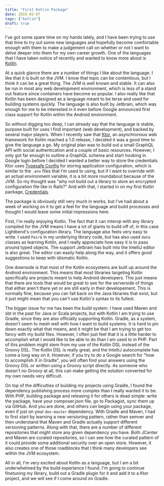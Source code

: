 ```yaml
---
title: "First Kotlin Package"
date: 2019-03-07
tags: ["kotlin"]
draft: true
---
```


I've got some spare time on my hands lately, and I have been trying to use that time to try out some new languages and
hopefully become comfortable enough with them to make a judgement call on whether or not I want to delve deeper into
them for my own career growth. One of the languages that I have taken notice of recently and wanted to know more about
is [Kotlin](https://kotlinlang.org/).

At a quick glance there are a number of things I like about the language. I like that it is built on the JVM. I know
that topic can be contentious, but I think it can be a great thing. The JVM is well known and stable. It can also be
run in most any web development environment, which is less of a stand out feature since containers have become so
popular. I also really like that Kotlin has been designed as a language meant to be terse and used for building
systems quickly. The language is also built by Jetbrain, which was enough for me to be interested in it even before
Google announced first class support for Kotlin within the Android environment.

So without digging too deep, I can already say that the language is stable, purpose built for uses I find important
(web development), and backed by several major players. When I recently saw that [Ktor](https://ktor.io/), an
asynchronous web framework for Kotlin reached a 1.0 release, I decided it was a good time to give the language a go.
My original plan was to build out a small GraphQL API with social authentication and a couple of basic resources.
However, I only got far enough to outline a GraphQL schema and start hooking in Google login before I decided I wanted
a better way to store the credentials. Ktor uses [Typesafe Config]() for storing application configuration, which
is similar to the `.env` files that I'm used to using, but if I want to override with an actual environment variable,
it is a bit more roundabout because of the JVM. So my thought was "why not build out a library to store an
encrypted configuration file like in Rails?" And with that, I started in on my first Kotlin package, [Credentials](https://github.com/camuthig/kotlin-credentials).

The package is obviously still very much in works, but I've had about a week of working on it to get a feel for the
language and build processes and thought I would leave some initial impressions here.

First, I'm really enjoying Kotlin. The fact that it can interop with any library compiled for the JVM means I have a
lot of giants to build off of, in this case Lightbend's configuration library. The language also feels very easy to
write. I used `Pair`s in my underlying library code, but has also used `data` classes as learning Kotlin, and I really
appreciate how easy it is to pass around typed objects. The support Jetbrain has built into the IntelliJ editor is
also great. The editor can easily help along the way, and it offers good suggestions to keep with idiomatic Kotlin.

One downside is that most of the Kotlin ecosystems are built up around the Android environment. This means that most
libraries targeting Kotlin specifically are projects meant to help Android developers. This just means that there are
tools that would be great to see for the serverside of things that either aren't there yet or are still early in their
developement. This is normally fine, because you can fall back on the Java libraries that exist, but it just might
mean that you can't use Kotlin's syntax to its fullest.

The bigger issue for me has been the build system. I have used Maven and sbt in the past for Java or Scala projects,
but with Kotlin I am trying to use Gradle, since they are also officially supporting Kotlin. Gradle, as a system,
doesn't seem to mesh well with how I want to build systems. It is hard to pin down exactly what that means, and it
might be that I am trying to get too fancy with my build files. However, I often just feel that it is a little harder
to accomplish what I would like to be able to do than I am used to in PHP. Part of this problem might stem from my
use of the Kotlin DSL instead of the Groovy DSL. The Kotlin DSL is really great, and the IntelliJ autocomplete has
come a long way on it. However, if you try to do a Google search for "how to accomplish X in Gradle", you will often
find your answers using the Groovy DSL or written using a Groovy script directly. As someone who doesn't no Groovy at
all, this can make getting the solution converted for my own needs very difficult.

On top of the difficulties of building my projects using Gradle, I found the dependency publishing process more
complex than I really wanted it to be. With PHP, building package and releasing it for others is dead simple: write
the package, have your composer.json file, go to Packagist, sync them up via GitHub. And you are done, and others can
begin using your package, even if just on your `dev-master` dependency. With Gradle and Maven, I had to first start
by learning a new versioning pattern, rather than semver and then understand that Maven and Gradle actually support
different versioning patterns. Along with that, there are a number of different repositories that might store any
given dependency you have. Both JCenter and Maven are curated repositories, so I can see how the curated pattern of
it could provide some additional security over an open store. However, it also creates one of those roadblocks that I think many developers see within the JVM ecosystem.

All in all, I'm very excited about Kotlin as a language, but I am a bit underwhelmed by the build experience I found.
I'm going to continue finetuning my library, build out a Gradle plugin for it and add it to a Ktor project, and we
will see if I come around on Gradle.
